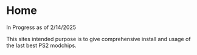 # Home

In Progress as of 2/14/2025

This sites intended purpose is to give comprehensive install and usage of the last best PS2 modchips.